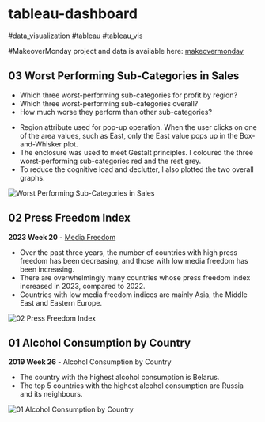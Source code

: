 # tableau-dashboard
#data_visualization #tableau #tableau_vis 

#MakeoverMonday project and data is available here: [makeovermonday](https://www.makeovermonday.co.uk/data/)

## 03 Worst Performing Sub-Categories in Sales

- Which three worst-performing sub-categories for profit by region?
- Which three worst-performing sub-categories overall?
- How much worse they perform than other sub-categories?

+ Region attribute used for pop-up operation. When the user clicks on one of the area values, such as East, only the East value pops up in the Box-and-Whisker plot.
+ The enclosure was used to meet Gestalt principles. I coloured the three worst-performing sub-categories red and the rest grey.
+ To reduce the cognitive load and declutter, I also plotted the two overall graphs.

![Worst Performing Sub-Categories in Sales](https://github.com/arianehanbi/tableau-dashboard/assets/37695060/fcc78669-834f-483a-b2e0-c3e15d69e13b)



## 02 Press Freedom Index


**2023 Week 20** - [Media Freedom](https://www.theguardian.com/media/2023/may/03/media-freedom-in-dire-state-in-record-number-of-countries-report-finds?CMP=Share_iOSApp_Other)

- Over the past three years, the number of countries with high press freedom has been decreasing, and those with low media freedom has been increasing.
- There are overwhelmingly many countries whose press freedom index increased in 2023, compared to 2022.
- Countries with low media freedom indices are mainly Asia, the Middle East and Eastern Europe.

![02 Press Freedom Index](https://github.com/arianehanbi/tableau-dashboard/assets/37695060/131273d7-5ff1-4cae-bae6-ceaf3b92b306)




## 01 Alcohol Consumption by Country


**2019 Week 26** - Alcohol Consumption by Country

- The country with the highest alcohol consumption is Belarus.
- The top 5 countries with the highest alcohol consumption are Russia and its neighbours.


![01 Alcohol Consumption by Country](https://github.com/arianehanbi/tableau-dashboard/assets/37695060/b1ff5be4-3518-4e0b-842b-42dc24b72ae9)


